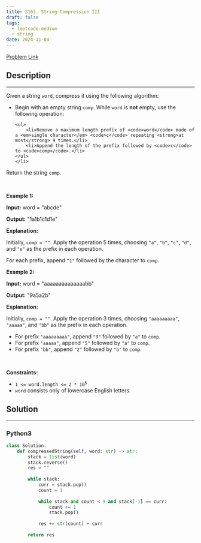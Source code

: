 ```yaml
---
title: 3163. String Compression III
draft: false
tags: 
  - leetcode-medium
  - string
date: 2024-11-04
---
```


[Problem Link](https://leetcode.com/problems/string-compression-iii/)

## Description

---
<p>Given a string <code>word</code>, compress it using the following algorithm:</p>

<ul>
	<li>Begin with an empty string <code>comp</code>. While <code>word</code> is <strong>not</strong> empty, use the following operation:

	<ul>
		<li>Remove a maximum length prefix of <code>word</code> made of a <em>single character</em> <code>c</code> repeating <strong>at most</strong> 9 times.</li>
		<li>Append the length of the prefix followed by <code>c</code> to <code>comp</code>.</li>
	</ul>
	</li>
</ul>

<p>Return the string <code>comp</code>.</p>

<p>&nbsp;</p>
<p><strong class="example">Example 1:</strong></p>

<div class="example-block">
<p><strong>Input:</strong> <span class="example-io">word = &quot;abcde&quot;</span></p>

<p><strong>Output:</strong> <span class="example-io">&quot;1a1b1c1d1e&quot;</span></p>

<p><strong>Explanation:</strong></p>

<p>Initially, <code>comp = &quot;&quot;</code>. Apply the operation 5 times, choosing <code>&quot;a&quot;</code>, <code>&quot;b&quot;</code>, <code>&quot;c&quot;</code>, <code>&quot;d&quot;</code>, and <code>&quot;e&quot;</code> as the prefix in each operation.</p>

<p>For each prefix, append <code>&quot;1&quot;</code> followed by the character to <code>comp</code>.</p>
</div>

<p><strong class="example">Example 2:</strong></p>

<div class="example-block">
<p><strong>Input:</strong> <span class="example-io">word = &quot;aaaaaaaaaaaaaabb&quot;</span></p>

<p><strong>Output:</strong> <span class="example-io">&quot;9a5a2b&quot;</span></p>

<p><strong>Explanation:</strong></p>

<p>Initially, <code>comp = &quot;&quot;</code>. Apply the operation 3 times, choosing <code>&quot;aaaaaaaaa&quot;</code>, <code>&quot;aaaaa&quot;</code>, and <code>&quot;bb&quot;</code> as the prefix in each operation.</p>

<ul>
	<li>For prefix <code>&quot;aaaaaaaaa&quot;</code>, append <code>&quot;9&quot;</code> followed by <code>&quot;a&quot;</code> to <code>comp</code>.</li>
	<li>For prefix <code>&quot;aaaaa&quot;</code>, append <code>&quot;5&quot;</code> followed by <code>&quot;a&quot;</code> to <code>comp</code>.</li>
	<li>For prefix <code>&quot;bb&quot;</code>, append <code>&quot;2&quot;</code> followed by <code>&quot;b&quot;</code> to <code>comp</code>.</li>
</ul>
</div>

<p>&nbsp;</p>
<p><strong>Constraints:</strong></p>

<ul>
	<li><code>1 &lt;= word.length &lt;= 2 * 10<sup>5</sup></code></li>
	<li><code>word</code> consists only of lowercase English letters.</li>
</ul>


## Solution

---
### Python3
``` py title='string-compression-iii'
class Solution:
    def compressedString(self, word: str) -> str:
        stack = list(word)
        stack.reverse()
        res = ""
        
        while stack:
            curr = stack.pop()
            count = 1
            
            while stack and count < 9 and stack[-1] == curr:
                count += 1
                stack.pop()
            
            res += str(count) + curr
        
        return res
```

